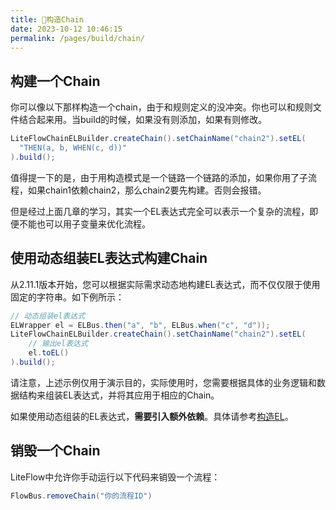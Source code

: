 ```yaml
---
title: 🍞构造Chain
date: 2023-10-12 10:46:15
permalink: /pages/build/chain/
---
```

## 构建一个Chain

你可以像以下那样构造一个chain，由于和规则定义的没冲突。你也可以和规则文件结合起来用。当build的时候，如果没有则添加，如果有则修改。

```java
LiteFlowChainELBuilder.createChain().setChainName("chain2").setEL(
  "THEN(a, b, WHEN(c, d))"
).build();
```

值得提一下的是，由于用构造模式是一个链路一个链路的添加，如果你用了子流程，如果chain1依赖chain2，那么chain2要先构建。否则会报错。

但是经过上面几章的学习，其实一个EL表达式完全可以表示一个复杂的流程，即便不能也可以用子变量来优化流程。

## 使用动态组装EL表达式构建Chain

从2.11.1版本开始，您可以根据实际需求动态地构建EL表达式，而不仅仅限于使用固定的字符串。如下例所示：

```Java
// 动态组装el表达式
ELWrapper el = ELBus.then("a", "b", ELBus.when("c", "d"));
LiteFlowChainELBuilder.createChain().setChainName("chain2").setEL(
	// 输出el表达式
    el.toEL()
).build();
```

请注意，上述示例仅用于演示目的，实际使用时，您需要根据具体的业务逻辑和数据结构来组装EL表达式，并将其应用于相应的Chain。

如果使用动态组装的EL表达式，**需要引入额外依赖**。具体请参考[构造EL](/pages/build/el/)。

## 销毁一个Chain

LiteFlow中允许你手动运行以下代码来销毁一个流程：

```java
FlowBus.removeChain("你的流程ID")
```


